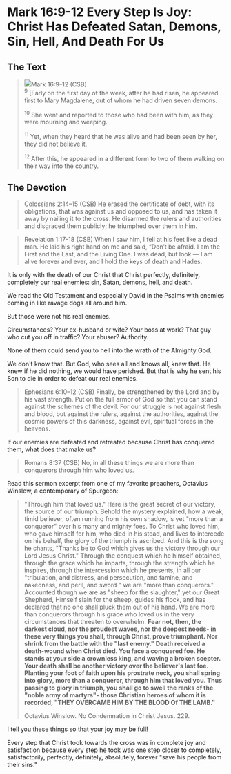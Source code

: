 # Mark 16:9-12 Every Step Is Joy: Christ Has Defeated Satan, Demons, Sin, Hell, And Death For Us

## The Text

><img class="intro-right" src="/images/art-mark.jpg">Mark 16:9–12 (CSB)  
><sup>9</sup> [Early on the first day of the week, after he had risen, he appeared first to Mary Magdalene, out of whom he had driven seven demons. 
>
><sup>10</sup> She went and reported to those who had been with him, as they were mourning and weeping. 
>
><sup>11</sup> Yet, when they heard that he was alive and had been seen by her, they did not believe it. 
>
><sup>12</sup> After this, he appeared in a different form to two of them walking on their way into the country.

## The Devotion

>Colossians 2:14–15 (CSB) He erased the certificate of debt, with its obligations, that was against us and opposed to us, and has taken it away by nailing it to the cross. He disarmed the rulers and authorities and disgraced them publicly; he triumphed over them in him.

>Revelation 1:17-18 (CSB) When I saw him, I fell at his feet like a dead man. He laid his right hand on me and said, “Don’t be afraid. I am the First and the Last, and the Living One. I was dead, but look — I am alive forever and ever, and I hold the keys of death and Hades.

It is only with the death of our Christ that Christ perfectly, definitely, completely our real enemies: sin, Satan, demons, hell, and death.

We read the Old Testament and especially David in the Psalms with enemies coming in like ravage dogs all around him.

But those were not his real enemies.

Circumstances? Your ex-husband or wife? Your boss at work? That guy who cut you off in traffic? Your abuser? Authority.

None of them could send you to hell into the wrath of the Almighty God.

We don't know that. But God, who sees all and knows all, knew that. He knew if he did nothing, we would have perished. But that is why he sent his Son to die in order to defeat our real enemies.

>Ephesians 6:10–12 (CSB) Finally, be strengthened by the Lord and by his vast strength. Put on the full armor of God so that you can stand against the schemes of the devil. For our struggle is not against flesh and blood, but against the rulers, against the authorities, against the cosmic powers of this darkness, against evil, spiritual forces in the heavens.

If our enemies are defeated and retreated because Christ has conquered them, what does that make us?

>Romans 8:37 (CSB) No, in all these things we are more than conquerors through him who loved us.

Read this sermon excerpt from one of my favorite preachers, Octavius Winslow, a contemporary of Spurgeon:

>"Through him that loved us." Here is the great secret of our victory, the source of our triumph. Behold the mystery explained, how a weak, timid believer, often running from his own shadow, is yet "more than a conqueror" over his many and mighty foes. To Christ who loved him, who gave himself for him, who died in his stead, and lives to intercede on his behalf, the glory of the triumph is ascribed. And this is the song he chants, "Thanks be to God which gives us the victory through our Lord Jesus Christ." Through the conquest which he himself obtained, through the grace which he imparts, through the strength which he inspires, through the intercession which he presents, in all our "tribulation, and distress, and persecution, and famine, and nakedness, and peril, and sword " we are "more than conquerors." Accounted though we are as "sheep for the slaughter," yet our Great Shepherd, Himself slain for the sheep, guides his flock, and has declared that no one shall pluck them out of his hand. We are more than conquerors through his grace who loved us in the very circumstances that threaten to overwhelm. **Fear not, then, the darkest cloud, nor the proudest waves, nor the deepest needs- in these very things you shall, through Christ, prove triumphant. Nor shrink from the battle with the "last enemy." Death received a death-wound when Christ died. You face a conquered foe. He stands at your side a crownless king, and waving a broken scepter. Your death shall be another victory over the believer's last foe. Planting your foot of faith upon his prostrate neck, you shall spring into glory, more than a conqueror, through him that loved you. Thus passing to glory in triumph, you shall go to swell the ranks of the "noble army of martyrs"- those Christian heroes of whom it is recorded, "THEY OVERCAME HIM BY THE BLOOD Of THE LAMB."**
>
>Octavius Winslow. No Condemnation in Christ Jesus. 229.

I tell you these things so that your joy may be full!

Every step that Christ took towards the cross was in complete joy and satisfaction because every step he took was one step closer to completely, satisfactorily, perfectly, definitely, absolutely, forever "save his people from their sins."
